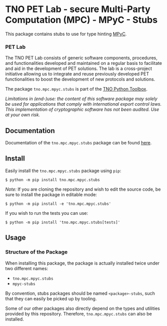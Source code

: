 # TNO PET Lab - secure Multi-Party Computation (MPC) - MPyC - Stubs

This package contains stubs to use for type hinting [MPyC](https://github.com/lschoe/mpyc).

### PET Lab

The TNO PET Lab consists of generic software components, procedures, and functionalities developed and maintained on a regular basis to facilitate and aid in the development of PET solutions. The lab is a cross-project initiative allowing us to integrate and reuse previously developed PET functionalities to boost the development of new protocols and solutions.

The package `tno.mpc.mpyc.stubs` is part of the [TNO Python Toolbox](https://github.com/TNO-PET).

_Limitations in (end-)use: the content of this software package may solely be used for applications that comply with international export control laws._  
_This implementation of cryptographic software has not been audited. Use at your own risk._

## Documentation

Documentation of the `tno.mpc.mpyc.stubs` package can be found
[here](https://docs.pet.tno.nl/mpc/mpyc/stubs/2.6.2).

## Install

Easily install the `tno.mpc.mpyc.stubs` package using `pip`:

```console
$ python -m pip install tno.mpc.mpyc.stubs
```

_Note:_ If you are cloning the repository and wish to edit the source code, be
sure to install the package in editable mode:

```console
$ python -m pip install -e 'tno.mpc.mpyc.stubs'
```

If you wish to run the tests you can use:

```console
$ python -m pip install 'tno.mpc.mpyc.stubs[tests]'
```

## Usage

### Structure of the Package

When installing this package, the package is actually installed twice under two
different names:
 - `tno.mpc.mpyc.stubs`
 - `mpyc-stubs`

By convention, stubs packages should be named `<package>-stubs`, such that they
can easily be picked up by tooling.

Some of our other packages also directly depend on the types and utilities
provided by this repository. Therefore, `tno.mpc.mpyc.stubs` can also be
installed.

